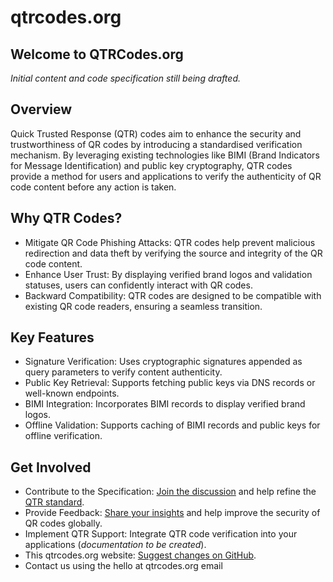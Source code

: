 # qtrcodes.org

## Welcome to QTRCodes.org
*Initial content and code specification still being drafted.*

## Overview
Quick Trusted Response (QTR) codes aim to enhance the security and trustworthiness of QR codes by introducing a standardised verification mechanism. By leveraging existing technologies like BIMI (Brand Indicators for Message Identification) and public key cryptography, QTR codes provide a method for users and applications to verify the authenticity of QR code content before any action is taken.

## Why QTR Codes?
- Mitigate QR Code Phishing Attacks: QTR codes help prevent malicious redirection and data theft by verifying the source and integrity of the QR code content.
- Enhance User Trust: By displaying verified brand logos and validation statuses, users can confidently interact with QR codes.
- Backward Compatibility: QTR codes are designed to be compatible with existing QR code readers, ensuring a seamless transition.

## Key Features
- Signature Verification: Uses cryptographic signatures appended as query parameters to verify content authenticity.
- Public Key Retrieval: Supports fetching public keys via DNS records or well-known endpoints.
- BIMI Integration: Incorporates BIMI records to display verified brand logos.
- Offline Validation: Supports caching of BIMI records and public keys for offline verification.

## Get Involved
- Contribute to the Specification: [Join the discussion](https://github.com/QTRCode/qtr-code-specification/discussions) and help refine the [QTR standard](https://github.com/QTRCode/qtr-code-specification).
- Provide Feedback: [Share your insights](https://github.com/QTRCode/qtr-code-specification/discussions) and help improve the security of QR codes globally.
- Implement QTR Support: Integrate QTR code verification into your applications (_documentation to be created_).
- This qtrcodes.org website: [Suggest changes on GitHub](https://github.com/QTRCode/qtrcodes.org).
- Contact us using the hello at qtrcodes.org email

